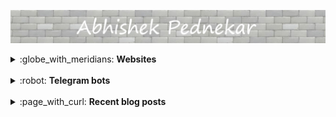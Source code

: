 ![hero_image](https://github.com/AbhishekPednekar84/AbhishekPednekar84/blob/master/images/hero.jpg)

<details>
  <summary>
    :globe_with_meridians:&nbsp;<strong>Websites</strong>
  </summary><br />

  <details>
    <summary>
      <a href="https://kar.covid19-info.website" target="_blank">COVID 19 dashboard for Karnataka</a>
    </summary>
    &nbsp;&nbsp;&nbsp;
      <img src="https://img.icons8.com/color/24/000000/html-5.png"/>&nbsp;
      <img src="https://img.icons8.com/color/24/000000/css3.png"/>&nbsp;
      <img src="https://library.kissclipart.com/20181120/fzq/kissclipart-materialize-css-clipart-cascading-style-sheets-css-525adfa0ede8318b.jpg" width="24px"/>&nbsp;
      <img src="https://img.icons8.com/ultraviolet/24/000000/react.png"/>&nbsp;
      <img src="https://img.icons8.com/color/24/000000/nodejs.png"/>&nbsp;
      <img src="https://img.icons8.com/offices/24/000000/console.png"/>&nbsp;
      <img src="https://img.icons8.com/color/24/000000/travis-ci.png"/>&nbsp;
      <img src="https://cdn3.iconfinder.com/data/icons/logos-and-brands-adobe/512/89_Digital_Ocean-512.png" width="24px"/>
  </details>

  <details>
    <summary>
      <a href="https://kl.covid19-info.website" target="_blank">COVID 19 dashboard for Kerala</a>
    </summary>
    &nbsp;&nbsp;&nbsp;
      <img src="https://img.icons8.com/color/24/000000/html-5.png"/>&nbsp;
      <img src="https://img.icons8.com/color/24/000000/css3.png"/>&nbsp;
      <img src="https://library.kissclipart.com/20181120/fzq/kissclipart-materialize-css-clipart-cascading-style-sheets-css-525adfa0ede8318b.jpg" width="24px">&nbsp;<img src="https://img.icons8.com/ultraviolet/24/000000/react.png"/>&nbsp;
      <img src="https://img.icons8.com/color/24/000000/nodejs.png"/>&nbsp;
      <img src="https://img.icons8.com/offices/24/000000/console.png"/>&nbsp;
      <img src="https://img.icons8.com/color/24/000000/travis-ci.png"/>&nbsp;<img src="https://cdn3.iconfinder.com/data/icons/logos-and-brands-adobe/512/89_Digital_Ocean-512.png" width="24px" />
  </details>

  <details>
    <summary>
      <a href="https://coronamythbusters.com" target="_blank">Busting Myths about COVID-19</a>
    </summary>
    &nbsp;&nbsp;&nbsp;
      <img src="https://img.icons8.com/color/24/000000/html-5.png"/>&nbsp;
      <img src="https://img.icons8.com/color/24/000000/css3.png"/>&nbsp;
      <img src="https://img.icons8.com/material-sharp/24/000000/django.png"/>&nbsp;
      <img src="https://img.icons8.com/ios-filled/24/000000/jquery.png"/>&nbsp;
      <img src="https://img.icons8.com/color/24/000000/postgreesql.png"/>&nbsp;
      <img src="https://img.icons8.com/color/24/000000/travis-ci.png"/>&nbsp;
      <img src="https://cdn3.iconfinder.com/data/icons/logos-and-brands-adobe/512/89_Digital_Ocean-512.png" width="24px" />
  </details>

  <details>
    <summary>
      <a href="https://yahpq.rocks" target="blank">Yet another Harry Potter quiz</a>
    </summary>
    &nbsp;&nbsp;&nbsp;  
      <img src="https://img.icons8.com/color/24/000000/html-5.png"/>&nbsp;
      <img src="https://img.icons8.com/color/24/000000/css3.png"/>&nbsp;
      <img src="https://library.kissclipart.com/20181120/fzq/kissclipart-materialize-css-clipart-cascading-style-sheets-css-525adfa0ede8318b.jpg" width="24px">&nbsp;<img src="https://img.icons8.com/ultraviolet/24/000000/react.png"/>&nbsp;
      <img src="https://img.icons8.com/color/24/000000/nodejs.png"/>&nbsp;
      <img src="https://img.icons8.com/material-sharp/24/000000/django.png"/>&nbsp;
      <img src="https://img.icons8.com/color/24/000000/postgreesql.png"/>&nbsp;
      <img src="https://img.icons8.com/color/24/000000/travis-ci.png"/>&nbsp;
      <img src="https://cdn3.iconfinder.com/data/icons/logos-and-brands-adobe/512/89_Digital_Ocean-512.png" width="24px" />
  </details>

  <details>
    <summary>
      <a href="https://abhishekpednekar.com" target="_blank">My personal portfolio</a>
    </summary>
    &nbsp;&nbsp;&nbsp;  
    <img src="https://img.icons8.com/color/24/000000/html-5.png"/>&nbsp;
    <img src="https://img.icons8.com/color/24/000000/sass.png"/>&nbsp;
    <img src="https://icon2.cleanpng.com/20180508/rie/kisspng-flask-python-web-framework-web-application-tutoria-5af1dbb6d4ea62.8503418315257998628721.jpg" width="24px"/>&nbsp;
    <img src="https://img.icons8.com/ios-filled/24/000000/jquery.png"/>&nbsp;
    <img src="https://img.icons8.com/color/24/000000/postgreesql.png"/>&nbsp;
    <img src="https://img.icons8.com/color/24/000000/travis-ci.png"/>&nbsp;
    <img src="https://cdn3.iconfinder.com/data/icons/logos-and-brands-adobe/512/89_Digital_Ocean-512.png" width="24px" />
  </details>

  <details>
    <summary>
      <a href="https://codedisciples.com" target="_blank">Code Disciples</a>
    </summary>
    &nbsp;&nbsp;&nbsp;
      <img src="https://img.icons8.com/color/24/000000/python.png"/>&nbsp;
      <img src="https://img.icons8.com/android/24/000000/markdown.png"/>&nbsp;
      <img src="https://media-exp1.licdn.com/dms/image/C4E0BAQEAt7-u6GJMlw/company-logo_200_200/0?e=2159024400&v=beta&t=4CYxl7atZ0Yn9lJko6w02yIywYQiLr9hrQcH3cF4GDI" width="24px" />
  </details>
</details>
<br />

<details>
  <summary>
    :robot:&nbsp;<strong>Telegram bots</strong>
  </summary><br />

  <details>
    <summary>
      <a href="https://t.me/KarCovid19Bot" target="_blank">Karnataka COVID 19 Counts</a>
    </summary>
    &nbsp;&nbsp;&nbsp;
      <img src="https://img.icons8.com/color/24/000000/python.png"/>&nbsp;
      <img src="https://cdn3.iconfinder.com/data/icons/logos-and-brands-adobe/512/89_Digital_Ocean-512.png" width="24px" />
  </details>

  <details>
    <summary>
      <a href="https://t.me/KeralaCovid19Bot" target="_blank">Kerala COVID 19 Counts</a>
    </summary>
    &nbsp;&nbsp;&nbsp;
      <img src="https://img.icons8.com/color/24/000000/python.png"/>&nbsp;
      <img src="https://cdn3.iconfinder.com/data/icons/logos-and-brands-adobe/512/89_Digital_Ocean-512.png" width="24px" />
  </details>

  <details>
    <summary>
      <a href="https://t.me/TalkPythonBot" target="_blank">Talk Python Podcast Search Bot</a>
    </summary>
    &nbsp;&nbsp;&nbsp;
      <img src="https://img.icons8.com/color/24/000000/python.png"/>&nbsp;
      <img src="https://cdn3.iconfinder.com/data/icons/logos-and-brands-adobe/512/89_Digital_Ocean-512.png" width="24px" />
  </details>

  <details>
    <summary>
      <a href="https://t.me/PythonBytesBot" target="_blank">Python Bytes Podcast Search Bot</a>
    </summary>
    &nbsp;&nbsp;&nbsp;
      <img src="https://img.icons8.com/color/24/000000/python.png"/>&nbsp;
      <img src="https://cdn3.iconfinder.com/data/icons/logos-and-brands-adobe/512/89_Digital_Ocean-512.png" width="24px" />
  </details>

</details>
<br />
<details>
  <summary>
    :page_with_curl:&nbsp;<strong>Recent blog posts</strong>
  </summary><br />

  :point_right:&nbsp;<a href="https://codedisciples.in/datetime.html" target="_blank">Working with date and time in Python</a><br />
  :point_right:&nbsp;<a href="https://codedisciples.in/travis-digitalocean.html" target="_blank">Continuous Deployment with Travis CI and DigitalOcean</a><br />
  :point_right:&nbsp;<a href="https://codedisciples.in/react-deployment.html" target="_blank">Deploying a React application on a Linux server</a><br />
  :point_right:&nbsp;<a href="https://codedisciples.in/travis-postgres.html" target="_blank">Using a PostgreSQL database with Travis CI</a><br />
  :point_right:&nbsp;<a href="https://codedisciples.in/itertools.html" target="_blank">Itertools</a>

</details>
